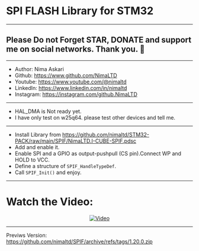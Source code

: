 # SPI FLASH Library for STM32  
---  
## Please Do not Forget STAR, DONATE and support me on social networks. Thank you. :sparkling_heart:  
---   
-  Author:     Nima Askari  
-  Github:     https://www.github.com/NimaLTD
-  Youtube:    https://www.youtube.com/@nimaltd  
-  LinkedIn:   https://www.linkedin.com/in/nimaltd  
-  Instagram:  https://instagram.com/github.NimaLTD  
---  
- HAL_DMA is Not ready yet.   
- I have only test on w25q64. please test other devices and tell me.
---
* Install Library from https://github.com/nimaltd/STM32-PACK/raw/main/SPIF/NimaLTD.I-CUBE-SPIF.pdsc
* Add and enable it.
* Enable SPI and a GPIO as output-pushpull (CS pin).Connect WP and HOLD to VCC.
* Define a structure of `SPIF_HandleTypeDef`.
* Call `SPIF_Init()` and enjoy.
---
# Watch the Video:

<div align="center">
  <a href="https://www.youtube.com/watch?v=_baNId6cDi4"><img src="https://img.youtube.com/vi/_baNId6cDi4/0.jpg" alt="Video"></a>
</div>

---
Previws Version: https://github.com/nimaltd/SPIF/archive/refs/tags/1.20.0.zip 



